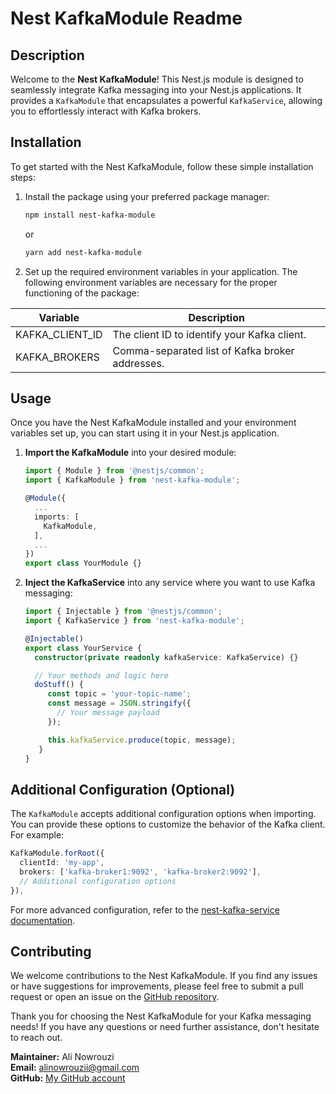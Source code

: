 # Nest KafkaModule Readme

## Description

Welcome to the **Nest KafkaModule**! This Nest.js module is designed to seamlessly integrate Kafka messaging into your Nest.js applications. It provides a `KafkaModule` that encapsulates a powerful `KafkaService`, allowing you to effortlessly interact with Kafka brokers.

## Installation

To get started with the Nest KafkaModule, follow these simple installation steps:

1. Install the package using your preferred package manager:

   ```bash
   npm install nest-kafka-module
   ```

   or

   ```bash
   yarn add nest-kafka-module
   ```

2. Set up the required environment variables in your application. The following environment variables are necessary for the proper functioning of the package:

<center>

| Variable         | Description                                       |
|------------------|---------------------------------------------------|
| KAFKA_CLIENT_ID  | The client ID to identify your Kafka client.     |
| KAFKA_BROKERS    | Comma-separated list of Kafka broker addresses.  |

</center>

## Usage

Once you have the Nest KafkaModule installed and your environment variables set up, you can start using it in your Nest.js application.

1. **Import the KafkaModule** into your desired module:

   ```typescript
   import { Module } from '@nestjs/common';
   import { KafkaModule } from 'nest-kafka-module';

   @Module({
     ...
     imports: [
       KafkaModule,
     ],
     ...
   })
   export class YourModule {}
   ```

2. **Inject the KafkaService** into any service where you want to use Kafka messaging:

   ```typescript
   import { Injectable } from '@nestjs/common';
   import { KafkaService } from 'nest-kafka-module';

   @Injectable()
   export class YourService {
     constructor(private readonly kafkaService: KafkaService) {}

     // Your methods and logic here
     doStuff() {
        const topic = 'your-topic-name';
        const message = JSON.stringify({
          // Your message payload
        });

        this.kafkaService.produce(topic, message);
      }
   }
   ```


## Additional Configuration (Optional)

The `KafkaModule` accepts additional configuration options when importing. You can provide these options to customize the behavior of the Kafka client. For example:

```typescript
KafkaModule.forRoot({
  clientId: 'my-app',
  brokers: ['kafka-broker1:9092', 'kafka-broker2:9092'],
  // Additional configuration options
}),
```

For more advanced configuration, refer to the [nest-kafka-service documentation](https://github.com/alinowrouzii/kafka-service).

## Contributing

We welcome contributions to the Nest KafkaModule. If you find any issues or have suggestions for improvements, please feel free to submit a pull request or open an issue on the [GitHub repository](https://github.com/alinowrouzii/kafka-service).


Thank you for choosing the Nest KafkaModule for your Kafka messaging needs! If you have any questions or need further assistance, don't hesitate to reach out.

**Maintainer:** Ali Nowrouzi<br>
**Email:** alinowrouzii@gmail.com<br>
**GitHub:** [My GitHub account](https://github.com/alinowrouzii)